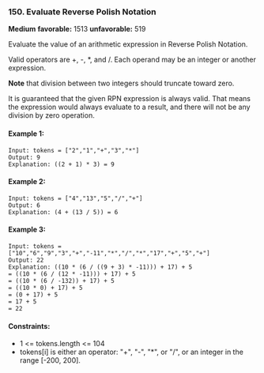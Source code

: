 ### 150. Evaluate Reverse Polish Notation
**Medium** **favorable:** 1513 **unfavorable:** 519

Evaluate the value of an arithmetic expression in Reverse Polish Notation.

Valid operators are +, -, *, and /. Each operand may be an integer or another expression.

**Note** that division between two integers should truncate toward zero.

It is guaranteed that the given RPN expression is always valid. That means the expression would always evaluate to a result, and there will not be any division by zero operation.

#### Example 1:
```
Input: tokens = ["2","1","+","3","*"]
Output: 9
Explanation: ((2 + 1) * 3) = 9
```

#### Example 2:
```
Input: tokens = ["4","13","5","/","+"]
Output: 6
Explanation: (4 + (13 / 5)) = 6
```

#### Example 3:
```
Input: tokens = ["10","6","9","3","+","-11","*","/","*","17","+","5","+"]
Output: 22
Explanation: ((10 * (6 / ((9 + 3) * -11))) + 17) + 5
= ((10 * (6 / (12 * -11))) + 17) + 5
= ((10 * (6 / -132)) + 17) + 5
= ((10 * 0) + 17) + 5
= (0 + 17) + 5
= 17 + 5
= 22
``` 

#### Constraints:
- 1 <= tokens.length <= 104
- tokens[i] is either an operator: "+", "-", "*", or "/", or an integer in the range [-200, 200].
